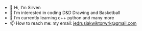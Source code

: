 - 👋 Hi, I’m Sirven
- 👀 I’m interested in coding D&D Drawing and Basketball
- 🌱 I’m currently learning c++ python and many more
- 📫 How to reach me: my email: jedrusiakwiktorwrk@gmail.com

